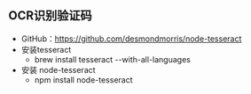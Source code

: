 ## OCR识别验证码

- GitHub：https://github.com/desmondmorris/node-tesseract
- 安装tesseract
    - brew install tesseract --with-all-languages
- 安装 node-tesseract  
    - npm install node-tesseract